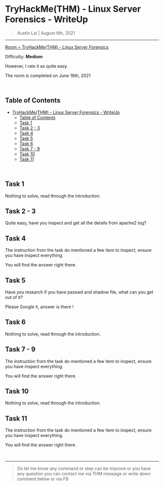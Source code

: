
# TryHackMe(THM) - Linux Server Forensics - WriteUp

> Austin Lai | August 6th, 2021

---

<!-- Description -->

[Room = TryHackMe(THM) - Linux Server Forensics](https://tryhackme.com/room/linuxserverforensics)

Difficulty: **Medium**

However, I rate it as quite easy.

The room is completed on June 18th, 2021

<!-- /Description -->

<br />

## Table of Contents

<!-- TOC -->

- [TryHackMe(THM) - Linux Server Forensics - WriteUp](#tryhackmethm---linux-server-forensics---writeup)
    - [Table of Contents](#table-of-contents)
    - [Task 1](#task-1)
    - [Task 2 - 3](#task-2---3)
    - [Task 4](#task-4)
    - [Task 5](#task-5)
    - [Task 6](#task-6)
    - [Task 7 - 9](#task-7---9)
    - [Task 10](#task-10)
    - [Task 11](#task-11)

<!-- /TOC -->

<br />

## Task 1

Nothing to solve, read through the introduction.

## Task 2 - 3

Quite easy, have you inspect and get all the details from apache2 log?

## Task 4

The instruction from the task do mentioned a few item to inspect, ensure you have inspect everything.

You will find the answer right there.

## Task 5

Have you research if you have passwd and shadow file, what can you get out of it?

Please Google it, answer is there !

## Task 6

Nothing to solve, read through the introduction.

## Task 7 - 9

The instruction from the task do mentioned a few item to inspect, ensure you have inspect everything.

You will find the answer right there.

## Task 10

Nothing to solve, read through the introduction.

## Task 11

The instruction from the task do mentioned a few item to inspect, ensure you have inspect everything.

You will find the answer right there.

<br />

---

> Do let me know any command or step can be improve or you have any question you can contact me via THM message or write down comment below or via FB




